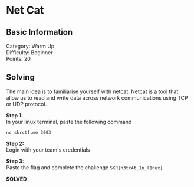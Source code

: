 # Net Cat

## Basic Information
Category: Warm Up  
Difficulty: Beginner  
Points: 20  

## Solving
The main idea is to familiarise yourself with netcat. Netcat is a tool that allow us to read and write data across network communications using TCP or UDP protocol. 
  
**Step 1:**  
In your linux terminal, paste the following command
```
nc skrctf.me 3003
```

**Step 2:**  
Login with your team's credentials

**Step 3:**  
Paste the flag and complete the challenge
```SKR{n3tc4t_1n_l1nux}```  

**SOLVED**
